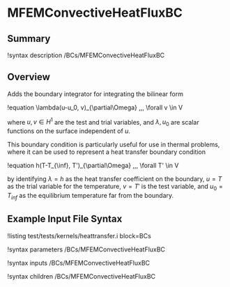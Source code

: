 # MFEMConvectiveHeatFluxBC

## Summary

!syntax description /BCs/MFEMConvectiveHeatFluxBC

## Overview

Adds the boundary integrator for integrating the bilinear form

!equation
\lambda(u-u_0, v)_{\partial\Omega} \,\,\, \forall v \in V

where $u, v \in H^1$ are the test and trial variables, and $\lambda, u_0$ are scalar functions on the surface independent of $u$.

This boundary condition is particularly useful for use in thermal problems, where it can be used to
represent a heat transfer boundary condition

!equation
h(T-T_{\inf}, T')_{\partial\Omega} \,\,\, \forall T' \in V

by identifying $\lambda=h$ as the heat transfer coefficient on the boundary, $u=T$ as the trial variable
for the temperature, $v=T'$ is the test variable, and $u_0=T_{inf}$ as the equilibrium temperature far from the boundary.

## Example Input File Syntax

!listing test/tests/kernels/heattransfer.i block=BCs

!syntax parameters /BCs/MFEMConvectiveHeatFluxBC

!syntax inputs /BCs/MFEMConvectiveHeatFluxBC

!syntax children /BCs/MFEMConvectiveHeatFluxBC
